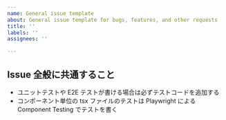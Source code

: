 ```yaml
---
name: General issue template
about: General issue template for bugs, features, and other requests
title: ''
labels: ''
assignees: ''

---
```


## Issue 全般に共通すること
- ユニットテストや E2E テストが書ける場合は必ずテストコードを追加する
- コンポーネント単位の tsx ファイルのテストは Playwright による Component Testing でテストを書く
